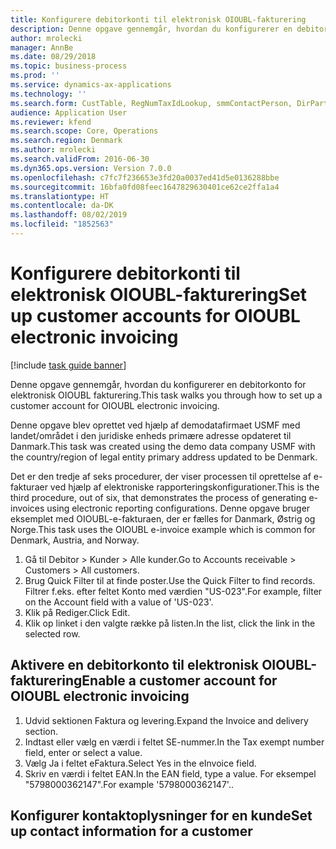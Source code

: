 ```yaml
---
title: Konfigurere debitorkonti til elektronisk OIOUBL-fakturering
description: Denne opgave gennemgår, hvordan du konfigurerer en debitorkonto for elektronisk OIOUBL fakturering.
author: mrolecki
manager: AnnBe
ms.date: 08/29/2018
ms.topic: business-process
ms.prod: ''
ms.service: dynamics-ax-applications
ms.technology: ''
ms.search.form: CustTable, RegNumTaxIdLookup, smmContactPerson, DirPartyLookup, ContactPersonLookup
audience: Application User
ms.reviewer: kfend
ms.search.scope: Core, Operations
ms.search.region: Denmark
ms.author: mrolecki
ms.search.validFrom: 2016-06-30
ms.dyn365.ops.version: Version 7.0.0
ms.openlocfilehash: c7fc7f236653e3fd20a0037ed41d5e0136288bbe
ms.sourcegitcommit: 16bfa0fd08feec1647829630401ce62ce2ffa1a4
ms.translationtype: HT
ms.contentlocale: da-DK
ms.lasthandoff: 08/02/2019
ms.locfileid: "1852563"
---
```

# <a name="set-up-customer-accounts-for-oioubl-electronic-invoicing"></a><span data-ttu-id="20c09-103">Konfigurere debitorkonti til elektronisk OIOUBL-fakturering</span><span class="sxs-lookup"><span data-stu-id="20c09-103">Set up customer accounts for OIOUBL electronic invoicing</span></span>

[!include [task guide banner](../../includes/task-guide-banner.md)]

<span data-ttu-id="20c09-104">Denne opgave gennemgår, hvordan du konfigurerer en debitorkonto for elektronisk OIOUBL fakturering.</span><span class="sxs-lookup"><span data-stu-id="20c09-104">This task walks you through how to set up a customer account for OIOUBL electronic invoicing.</span></span> 



<span data-ttu-id="20c09-105">Denne opgave blev oprettet ved hjælp af demodatafirmaet USMF med landet/området i den juridiske enheds primære adresse opdateret til Danmark.</span><span class="sxs-lookup"><span data-stu-id="20c09-105">This task was created using the demo data company USMF with the country/region of legal entity primary address updated to be Denmark.</span></span>



<span data-ttu-id="20c09-106">Det er den tredje af seks procedurer, der viser processen til oprettelse af e-fakturaer ved hjælp af elektroniske rapporteringskonfigurationer.</span><span class="sxs-lookup"><span data-stu-id="20c09-106">This is the third procedure, out of six, that demonstrates the process of generating e-invoices using electronic reporting configurations.</span></span> <span data-ttu-id="20c09-107">Denne opgave bruger eksemplet med OIOUBL-e-fakturaen, der er fælles for Danmark, Østrig og Norge.</span><span class="sxs-lookup"><span data-stu-id="20c09-107">This task uses the OIOUBL e-invoice example which is common for Denmark, Austria, and Norway.</span></span>

1. <span data-ttu-id="20c09-108">Gå til Debitor > Kunder > Alle kunder.</span><span class="sxs-lookup"><span data-stu-id="20c09-108">Go to Accounts receivable > Customers > All customers.</span></span>
2. <span data-ttu-id="20c09-109">Brug Quick Filter til at finde poster.</span><span class="sxs-lookup"><span data-stu-id="20c09-109">Use the Quick Filter to find records.</span></span> <span data-ttu-id="20c09-110">Filtrer f.eks. efter feltet Konto med værdien "US-023".</span><span class="sxs-lookup"><span data-stu-id="20c09-110">For example, filter on the Account field with a value of 'US-023'.</span></span>
3. <span data-ttu-id="20c09-111">Klik på Rediger.</span><span class="sxs-lookup"><span data-stu-id="20c09-111">Click Edit.</span></span>
4. <span data-ttu-id="20c09-112">Klik op linket i den valgte række på listen.</span><span class="sxs-lookup"><span data-stu-id="20c09-112">In the list, click the link in the selected row.</span></span>

## <a name="enable-a-customer-account-for-oioubl-electronic-invoicing"></a><span data-ttu-id="20c09-113">Aktivere en debitorkonto til elektronisk OIOUBL-fakturering</span><span class="sxs-lookup"><span data-stu-id="20c09-113">Enable a customer account for OIOUBL electronic invoicing</span></span>
1. <span data-ttu-id="20c09-114">Udvid sektionen Faktura og levering.</span><span class="sxs-lookup"><span data-stu-id="20c09-114">Expand the Invoice and delivery section.</span></span>
2. <span data-ttu-id="20c09-115">Indtast eller vælg en værdi i feltet SE-nummer.</span><span class="sxs-lookup"><span data-stu-id="20c09-115">In the Tax exempt number field, enter or select a value.</span></span>
3. <span data-ttu-id="20c09-116">Vælg Ja i feltet eFaktura.</span><span class="sxs-lookup"><span data-stu-id="20c09-116">Select Yes in the eInvoice field.</span></span>
4. <span data-ttu-id="20c09-117">Skriv en værdi i feltet EAN.</span><span class="sxs-lookup"><span data-stu-id="20c09-117">In the EAN field, type a value.</span></span> <span data-ttu-id="20c09-118">For eksempel "5798000362147".</span><span class="sxs-lookup"><span data-stu-id="20c09-118">For example '5798000362147'..</span></span>

## <a name="set-up-contact-information-for-a-customer"></a><span data-ttu-id="20c09-119">Konfigurer kontaktoplysninger for en kunde</span><span class="sxs-lookup"><span data-stu-id="20c09-119">Set up contact information for a customer</span></span>

